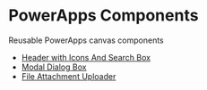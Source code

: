 # PowerApps Components
Reusable PowerApps canvas components
- [Header with Icons And Search Box](./Components/HeaderWithIcons)
- [Modal Dialog Box](./Components/ModalDialog)
- [File Attachment Uploader](./Components/FileUpload)
